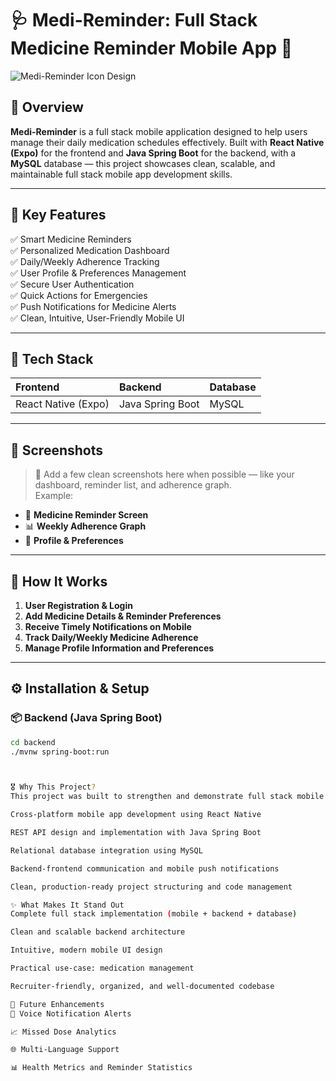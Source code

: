   # 🩺 Medi-Reminder: Full Stack Medicine Reminder Mobile App 📱
  
  ![Medi-Reminder Icon Design](https://github.com/user-attachments/assets/bd74eca2-deae-4c31-a3b3-0eb9e93b020e)

  
  ## 📖 Overview
  
  **Medi-Reminder** is a full stack mobile application designed to help users manage their daily medication schedules effectively. Built with **React Native (Expo)** for the frontend and **Java Spring Boot** for the backend, with a **MySQL** database — this project showcases clean, scalable, and maintainable full stack mobile app development skills.
  
  ---
  
  ## 🎯 Key Features
  
  ✅ Smart Medicine Reminders  
  ✅ Personalized Medication Dashboard  
  ✅ Daily/Weekly Adherence Tracking  
  ✅ User Profile & Preferences Management  
  ✅ Secure User Authentication  
  ✅ Quick Actions for Emergencies  
  ✅ Push Notifications for Medicine Alerts  
  ✅ Clean, Intuitive, User-Friendly Mobile UI  
  
  ---
  
  ## 📱 Tech Stack
  
  | Frontend            | Backend          | Database  |
  |:--------------------|:-----------------|:----------|
  | React Native (Expo) | Java Spring Boot | MySQL     |
  
  ---
  
  ## 📸 Screenshots  
  
  > 📌 Add a few clean screenshots here when possible — like your dashboard, reminder list, and adherence graph.  
  > Example:
  
  - 📅 **Medicine Reminder Screen**  
  - 📊 **Weekly Adherence Graph**  
  - 👤 **Profile & Preferences**
  
  ---
  
  ## 🚀 How It Works
  
  1. **User Registration & Login**  
  2. **Add Medicine Details & Reminder Preferences**  
  3. **Receive Timely Notifications on Mobile**  
  4. **Track Daily/Weekly Medicine Adherence**  
  5. **Manage Profile Information and Preferences**
  
  ---
  
  ## ⚙️ Installation & Setup  
  
  ### 📦 Backend (Java Spring Boot)
  ```bash
  cd backend
  ./mvnw spring-boot:run



🎖️ Why This Project?
This project was built to strengthen and demonstrate full stack mobile application development skills, covering:

Cross-platform mobile app development using React Native

REST API design and implementation with Java Spring Boot

Relational database integration using MySQL

Backend-frontend communication and mobile push notifications

Clean, production-ready project structuring and code management

✨ What Makes It Stand Out
Complete full stack implementation (mobile + backend + database)

Clean and scalable backend architecture

Intuitive, modern mobile UI design

Practical use-case: medication management

Recruiter-friendly, organized, and well-documented codebase

📌 Future Enhancements
📢 Voice Notification Alerts

📈 Missed Dose Analytics

🌐 Multi-Language Support

📊 Health Metrics and Reminder Statistics


